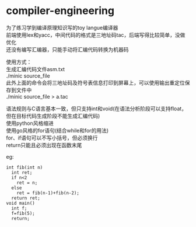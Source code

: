 # compiler-engineering  
为了练习学到编译原理知识写的toy langue编译器  
前端使用lex和yacc，中间代码的格式是三地址码tac，后端写得比较简单，没做优化  
还没有编写汇编器，只能手动将汇编代码转换为机器码  

使用方式：  
生成汇编代码文件asm.txt  
./minic source_file  
此外上面的命令会将三地址码及符号表信息打印到屏幕上，可以使用输出重定位保存到文件中  
./minic source_file > a.tac  

语法规则与C语言基本一致，但只支持int和void(在语法分析阶段可以支持float，但在目标代码生成阶段不能生成汇编代码)  
使用python风格缩进  
使用go风格的for语句(结合while和for的用法)  
for、if语句可以不写小括号，但必须换行  
return只能且必须出现在函数末尾  
  
eg:  
```
int fib(int n)  
  int ret;  
  if n<2  
    ret = n;  
  else  
    ret = fib(n-1)+fib(n-2);  
  return ret;  
void main()
  int f;  
  f=fib(5);  
  return;  
```
